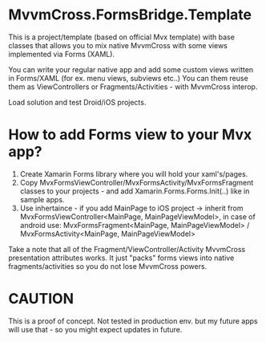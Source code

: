 # MvvmCross.FormsBridge.Template
This is a project/template (based on official Mvx template) with base classes that allows you to mix native MvvmCross with some views implemented via Forms (XAML). 

You can write your regular native app and add some custom views written in Forms/XAML (for ex. menu views, subviews etc..)
You can them reuse them as ViewControllers or Fragments/Activities - with MvvmCross interop.

Load solution and test Droid/iOS projects.

# How to add Forms view to your Mvx app?
1. Create Xamarin Forms library where you will hold your xaml's/pages.
2. Copy MvxFormsViewController/MvxFormsActivity/MvxFormsFragment classes to your projects - and add Xamarin.Forms.Forms.Init(..) like in sample apps.
3. Use inhertaince - if you add MainPage to iOS project -> inherit from MvxFormsViewController<MainPage, MainPageViewModel>, in case of android use: MvxFormsFragment<MainPage, MainPageViewModel> / MvxFormsActivity<MainPage, MainPageViewModel>

Take a note that all of the Fragment/ViewController/Activity MvvmCross presentation attributes works. It just "packs" forms views into native fragments/activities so you do not lose MvvmCross powers.

# CAUTION
This is a proof of concept. Not tested in production env. but my future apps will use that - so you might expect updates in future.
